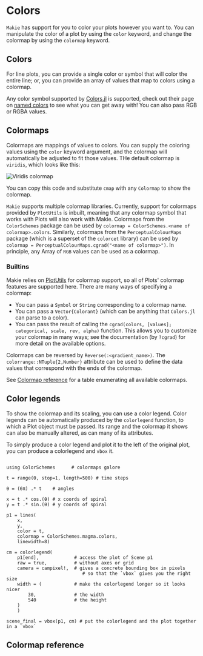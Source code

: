 # Colors

`Makie` has support for you to color your plots however you want to. You can manipulate the color of a plot by using the `color` keyword, and change the colormap by using the `colormap` keyword.

## Colors

For line plots, you can provide a single color or symbol that will color the entire line;
or, you can provide an array of values that map to colors using a colormap.

Any color symbol supported by [Colors.jl](github.com/JuliaGraphics/Colors.jl) is supported, check out their page on [named colors](http://juliagraphics.github.io/Colors.jl/latest/namedcolors.html) to see what you can get away with! You can also pass RGB or RGBA values.

## Colormaps

Colormaps are mappings of values to colors. You can supply the coloring values using the `color` keyword argument, and the colormap will automatically be adjusted to fit those values. THe default colormap is `viridis`, which looks like this:

![Viridis colormap](../assets/viridis.png)

You can copy this code and substitute `cmap` with any `Colormap` to show the colormap.

`Makie` supports multiple colormap libraries. Currently, support for colormaps provided by `PlotUtils` is inbuilt, meaning that any colormap symbol that works with Plots will also work with Makie. Colormaps from the `ColorSchemes` package can be used by `colormap = ColorSchemes.<name of colormap>.colors`. Similarly, colormaps from the `PerceptualColourMaps` package (which is a superset of the `colorcet` library) can be used by `colormap = PerceptualColourMaps.cgrad("<name of colormap>")`. In principle, any Array of `RGB` values can be used as a colormap.

### Builtins

Makie relies on [PlotUtils](http://github.com/JuliaPlots/PlotUtils.jl) for colormap support, so all of Plots' colormap features are supported here. There are many ways of specifying a colormap:

- You can pass a `Symbol` or `String` corresponding to a colormap name.
- You can pass a `Vector{Colorant}` (which can be anything that `Colors.jl` can parse to a color).
- You can pass the result of calling the `cgrad(colors, [values]; categorical, scale, rev, alpha)` function. This allows you to customize your colormap in many ways; see the documentation (by `?cgrad`) for more detail on the available options.

Colormaps can be reversed by `Reverse(:<gradient_name>)`. The `colorrange::NTuple{2,Number}` attribute can be used to define the data values that correspond with the ends of the colormap.

See [Colormap reference](@ref) for a table enumerating all available colormaps.

## Color legends

To show the colormap and its scaling, you can use a color legend. Color legends can be automatically produced by the `colorlegend` function, to which a Plot object must be passed. Its range and the colormap it shows can also be manually altered, as can many of its attributes.

To simply produce a color legend and plot it to the left of the original plot, you can produce a colorlegend and `vbox` it.

```@example

using ColorSchemes      # colormaps galore

t = range(0, stop=1, length=500) # time steps

θ = (6π) .* t    # angles

x = t .* cos.(θ) # x coords of spiral
y = t .* sin.(θ) # y coords of spiral

p1 = lines(
    x,
    y,
    color = t,
    colormap = ColorSchemes.magma.colors,
    linewidth=8)

cm = colorlegend(
    p1[end],             # access the plot of Scene p1
    raw = true,          # without axes or grid
    camera = campixel!,  # gives a concrete bounding box in pixels
                            # so that the `vbox` gives you the right size
    width = (            # make the colorlegend longer so it looks nicer
        30,              # the width
        540              # the height
    )
    )

scene_final = vbox(p1, cm) # put the colorlegend and the plot together in a `vbox`

```

## Colormap reference
